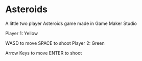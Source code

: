 # Asteroids
A little two player Asteroids game made in Game Maker Studio

Player 1: Yellow

WASD to move
SPACE to shoot
Player 2: Green

Arrow Keys to move
ENTER to shoot
